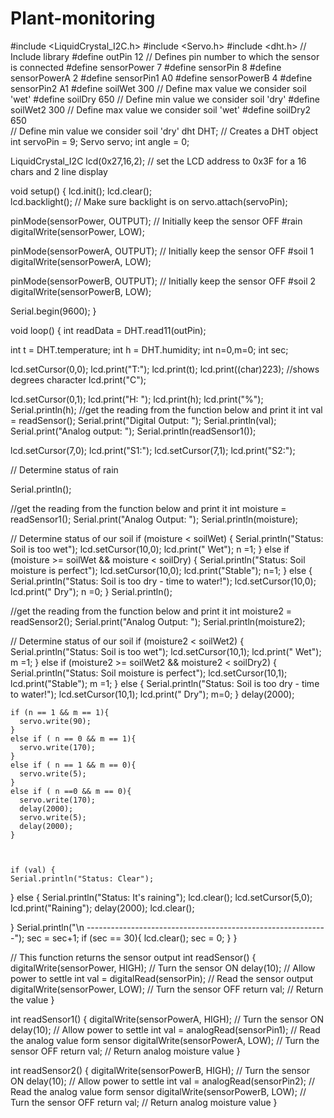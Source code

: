 # Plant-monitoring
#include <LiquidCrystal_I2C.h>
#include <Servo.h>
#include <dht.h>        // Include library
#define outPin 12        // Defines pin number to which the sensor is connected
#define sensorPower 7
#define sensorPin 8
#define sensorPowerA 2
#define sensorPin1 A0
#define sensorPowerB 4
#define sensorPin2 A1
#define soilWet 300   // Define max value we consider soil 'wet'
#define soilDry 650   // Define min value we consider soil 'dry'
#define soilWet2 300   // Define max value we consider soil 'wet'
#define soilDry2 650   
// Define min value we consider soil 'dry'
dht DHT;                // Creates a DHT object
int servoPin = 9;
Servo servo;
int angle = 0;

LiquidCrystal_I2C lcd(0x27,16,2);  // set the LCD address to 0x3F for a 16 chars and 2 line display

void setup() {
  lcd.init();
  lcd.clear();         
  lcd.backlight();      // Make sure backlight is on
  servo.attach(servoPin);
    
  pinMode(sensorPower, OUTPUT);
  // Initially keep the sensor OFF    #rain
  digitalWrite(sensorPower, LOW);
 
  
  pinMode(sensorPowerA, OUTPUT);
  // Initially keep the sensor OFF    #soil 1
  digitalWrite(sensorPowerA, LOW);

  
  pinMode(sensorPowerB, OUTPUT);
  // Initially keep the sensor OFF    #soil 2
  digitalWrite(sensorPowerB, LOW);

  Serial.begin(9600);
}

void loop() {
  int readData = DHT.read11(outPin);
  
  int t = DHT.temperature;
  int h = DHT.humidity;
  int n=0,m=0;
  int sec;


  
  
  lcd.setCursor(0,0);
  lcd.print("T:");
  lcd.print(t);
  lcd.print((char)223); //shows degrees character
  lcd.print("C");

  lcd.setCursor(0,1);
  lcd.print("H: ");
  lcd.print(h);
  lcd.print("%");
  Serial.println(h);
    //get the reading from the function below and print it
  int val = readSensor();
  Serial.print("Digital Output: ");
  Serial.println(val);
  Serial.print("Analog output: ");
  Serial.println(readSensor1());

  lcd.setCursor(7,0);
  lcd.print("S1:");
  lcd.setCursor(7,1);
  lcd.print("S2:");

  
  
  // Determine status of rain

  Serial.println();
 
  
  //get the reading from the function below and print it
  int moisture = readSensor1();
  Serial.print("Analog Output: ");
  Serial.println(moisture);

  // Determine status of our soil
  if (moisture < soilWet) {
    Serial.println("Status: Soil is too wet");
    lcd.setCursor(10,0);
    lcd.print(" Wet");
    n =1;
  } else if (moisture >= soilWet && moisture < soilDry) {
    Serial.println("Status: Soil moisture is perfect");
    lcd.setCursor(10,0);
    lcd.print("Stable");
     n=1;
  } else {
    Serial.println("Status: Soil is too dry - time to water!");
    lcd.setCursor(10,0);
    lcd.print(" Dry");
     n =0;
  }
  Serial.println();


   //get the reading from the function below and print it
  int moisture2 = readSensor2();
  Serial.print("Analog Output: ");
  Serial.println(moisture2);

  // Determine status of our soil
  if (moisture2 < soilWet2) {
    Serial.println("Status: Soil is too wet");
    lcd.setCursor(10,1);
    lcd.print(" Wet");
    m =1;
  } else if (moisture2 >= soilWet2 && moisture2 < soilDry2) {
    Serial.println("Status: Soil moisture is perfect");
    lcd.setCursor(10,1);
    lcd.print("Stable");
    m =1;
  } else {
    Serial.println("Status: Soil is too dry - time to water!");
    lcd.setCursor(10,1);
    lcd.print(" Dry");
    m=0; 
  }
  delay(2000);
    
    
    
    if (n == 1 && m == 1){
      servo.write(90);
    }
    else if ( n == 0 && m == 1){
      servo.write(170);
    }
    else if ( n == 1 && m == 0){
      servo.write(5);
    }
    else if ( n ==0 && m == 0){
      servo.write(170);
      delay(2000);
      servo.write(5);
      delay(2000);
    }


  
    if (val) {
    Serial.println("Status: Clear");
    
  } else {
    Serial.println("Status: It's raining");
      lcd.clear();
      lcd.setCursor(5,0);
      lcd.print("Raining");
      delay(2000);
      lcd.clear();
    
  }
    Serial.println("\n ------------------------------------------------------------");
    sec = sec+1;
    if (sec == 30){
      lcd.clear();
      sec = 0;
    }
}









//  This function returns the sensor output
int readSensor() {
  digitalWrite(sensorPower, HIGH);  // Turn the sensor ON
  delay(10);              // Allow power to settle
  int val = digitalRead(sensorPin); // Read the sensor output
  digitalWrite(sensorPower, LOW);   // Turn the sensor OFF
  return val;             // Return the value
}


int readSensor1() {
  digitalWrite(sensorPowerA, HIGH);  // Turn the sensor ON
  delay(10);              // Allow power to settle
  int val = analogRead(sensorPin1);  // Read the analog value form sensor
  digitalWrite(sensorPowerA, LOW);   // Turn the sensor OFF
  return val;             // Return analog moisture value
}


int readSensor2() {
  digitalWrite(sensorPowerB, HIGH);  // Turn the sensor ON
  delay(10);              // Allow power to settle
  int val = analogRead(sensorPin2);  // Read the analog value form sensor
  digitalWrite(sensorPowerB, LOW);   // Turn the sensor OFF
  return val;             // Return analog moisture value
}
